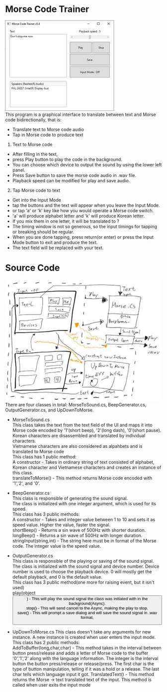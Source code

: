 # Morse Code Trainer  
![The GUI](https://github.com/Mins0o/MorseCodeTrainer/raw/master/forGitHub/GUI.png "The GUI")  
This program is a graphical interface to translate between text and Morse code bidirectionally, that is:  
- Translate text to Morse code audio  
- Tap in Morse code to produce text  

1. Text to Morse code  
- After filling in the text,   
- press Play button to play the code in the background.   
- You can choose which device to output the sound by using the lower left panel.  
- Press Save button to save the morse code audio in .wav file.  
- Playback speed can be modified for play and save audio.  
  
2. Tap Morse code to text  
- Get into the Input Mode  
- tap the buttons and the text will appear when you leave the Input Mode.  
- or tap 'a' or 'k' key like how you would operate a Morse code switch.  
- 'a' will produce alphabet letter and 'k' will produce Korean letter.  
- If you mix them in one letter, it will be translated to ?  
- The timing window is not so generous, so the input timings for tapping or breaking should be regular.  
- When you are done tapping, press return(or enter) or press the Input Mode button to exit and produce the text.  
- The text field will be replaced with your text.  

# Source Code  
![The Model](https://github.com/Mins0o/MorseCodeTrainer/raw/master/forGitHub/TheModel.png "The Model")  
There are four classes in total: MorseToSound.cs, BeepGenerator.cs, OutputGenerator.cs, and UpDownToMorse.  
  
- MorseToSound.cs  
This class takes the text from the text field of the UI and maps it into Morse code encoded by '1'(short beep), '2'(long dash), '0'(short pause).  
Korean characters are disassembled and translated by individual characters.  
Vietnamese characters are also considered as alpahbets and is translated to Morse code  
This class has 1 public method:  
A constructor - Takes in ordinary string of text consisted of alphabet, Korean character and Vietnamese characters and creates an instance of this class.  
translateToMorse() - This method returns Morse code encoded with '1','2', and '0'.  
  
- BeepGenerator.cs  
This class is responsible of generating the sound signal.  
The class is initialized with one integer argument, which is used for its speed.  
This class has 3 public methods:  
A constructor - Takes and integer value between 1 to 10 and sets it as speed value. Higher the value, faster the signal.  
shortBeep() - Returns a sin wave of 500Hz with shorter duration.  
longBeep() - Returns a sin wave of 500Hz with longer duration.  
stringInput(string,int) - The string here must be in format of the Morse code. The integer value is the speed value.  

- OutputGenerator.cs  
This class is responsible of the playing or saving of the sound signal.
The class is initialized with the sound signal<ISampleProvider> and device number. Device number is used to choose the playback device. 0 will mostly get the default playback, and 0 is the default value.  
This class has 3 public method(one more for raising event, but it isn't used)  
play(object<Button>) - This will play the sound signal the class was initiated with in the background(Async).  
stop() - This will send cancel to the Async, making the play to stop.  
save() - This will prompt a save dialog and will save the sound signal in .wav format,  
  
- UpDownToMorse.cs
This class doesn't take any arguments for new instance. A new instance is created when user enters the input mode.  
This class has 2 public methods:  
AddToBuffer(long,char,char) - This method takes in the interval between button press/release and adds a letter of Morse code to the buffer '0','1','2' along with the language information. The integer is the interval button the button press/release or release/press. The first char is the type of button manipulation, telling if it was a hold or a release. The last char tells which language input it got.
TranslatedText() - This method returns the Morse -> text translated text of the input. This method is called when user exits the input mode
